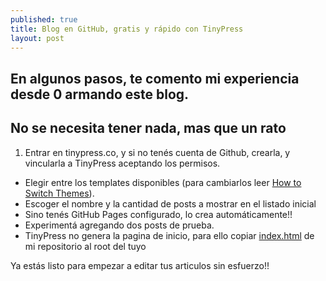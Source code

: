 ```yaml
---
published: true
title: Blog en GitHub, gratis y rápido con TinyPress
layout: post
---
```

## En algunos pasos, te comento mi experiencia desde 0 armando este blog.
## No se necesita tener nada, mas que un rato

1. Entrar en tinypress.co, y si no tenés cuenta de Github, crearla, y vincularla a TinyPress aceptando los permisos.
+ Elegir entre los templates disponibles (para cambiarlos leer [How to Switch Themes][1]).
+ Escoger el nombre y la cantidad de posts a mostrar en el listado inicial
+ Sino tenés GitHub Pages configurado, lo crea automáticamente!!
+ Experimentá agregando dos posts de prueba.
+ TinyPress no genera la pagina de inicio, para ello copiar [index.html][2] de mi repositorio al root del tuyo 

Ya estás listo para empezar a editar tus articulos sin esfuerzo!!

[1]: http://tinypressco.github.io/2015/09/24/how-to-switch-themes.html
[2]: https://raw.githubusercontent.com/emmanuel-galindo/emmanuel-galindo.github.io/master/index.html
